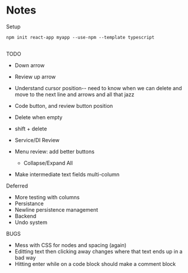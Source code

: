 # Notes

Setup

```
npm init react-app myapp --use-npm --template typescript
```

##

TODO

- Down arrow
- Review up arrow
- Understand cursor position-- need to know when we can delete and move to the
  next line and arrows and all that jazz
- Code button, and review button position
- Delete when empty
- shift + delete

- Service/DI Review

- Menu review: add better buttons

  - Collapse/Expand All

- Make intermediate text fields multi-column

Deferred

- More testing with columns
- Persistance
- Newline persistence management
- Backend
- Undo system

BUGS

- Mess with CSS for nodes and spacing (again)
- Editting text then clicking away changes where that text ends up in a bad way
- Hitting enter while on a code block should make a comment block
